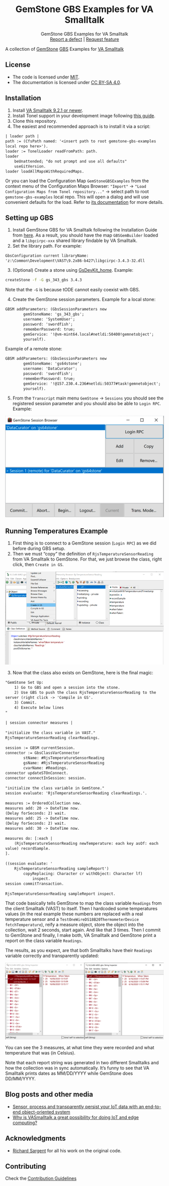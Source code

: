 <p align="center">
<!---<img src="assets/logos/128x128.png">-->
 <h1 align="center">GemStone GBS Examples for VA Smalltalk</h1>
  <p align="center">
    GemStone GBS Examples for VA Smalltalk
    <!---
    <br>
    <a href="docs/"><strong>Explore the docs »</strong></a>
    <br>
    -->
    <br>
    <a href="https://github.com/vast-community-hub/gemstone-gbs-examples/issues/new?labels=Type%3A+Defect">Report a defect</a>
    |
    <a href="https://github.com/vast-community-hub/gemstone-gbs-examples/issues/new?labels=Type%3A+Feature">Request feature</a>
  </p>
</p>

A collection of [GemStone](https://gemtalksystems.com/products/gs64/) [GBS](https://gemtalksystems.com/products/gbs-va/) Examples for [VA Smalltalk](https://www.instantiations.com/products/vasmalltalk/index.html)

## License
- The code is licensed under [MIT](LICENSE).
- The documentation is licensed under [CC BY-SA 4.0](http://creativecommons.org/licenses/by-sa/4.0/).

## Installation

1. Install [VA Smalltalk 9.2.1 or newer](https://www.instantiations.com/products/vasmalltalk/download.html).
2. Install Tonel support in your development image following [this guide](https://github.com/vasmalltalk/tonel-vast#installation).
3. Clone this repository.
4. The easiest and recommended approach is to install it via a script:

```smalltalk
| loader path |
path := (CfsPath named: '<insert path to root gemstone-gbs-examples local repo here>').
loader := TonelLoader readFromPath: path.
loader
	beUnattended; "do not prompt and use all defaults"
	useGitVersion.
loader loadAllMapsWithRequiredMaps.
```

Or you can load the Configuration Map `GemStoneGBSExamples` from the context menu of the Configuration Maps Browser: `"Import"` -> `"Load Configuration Maps from Tonel repository..."` -> select path to root `gemstone-gbs-examples` local repo. This will open a dialog and will use convenient defaults for the load. Refer to [its documentation](https://github.com/instantiations/tonel-vast#using-gui-menus) for more details.


## Setting up GBS

1. Install GemStone GBS for VA Smalltalk following the Installation Guide from [here](https://gemtalksystems.com/products/gbs-va/). As a result, you should have the map `GBSGemBuilder` loaded and a `libgcirpc-xxx` shared library findable by VA Smalltalk.
2. Set the library path. For example:
```Smalltalk
GbsConfiguration current libraryName: 'z:\Common\Development\VAST\9.2x86-b427\libgcirpc-3.4.3-32.dll
```
3. (Optional) Create a stone using [GsDevKit_home](https://github.com/GsDevKit/GsDevKit_home). Example:
```bash
createStone -f -G gs_343_gbs 3.4.3
```
Note that the `-G` is because tODE cannot easily coexist with GBS.

4. Create the GemStone session parameters. Example for a local stone:
```Smalltalk
GBSM addParameters: (GbsSessionParameters new
		gemStoneName: 'gs_343_gbs';
		username: 'SystemUser';
		password: 'swordfish';
		rememberPassword: true;
		gemService: '!@vm-mint64.local#netldi:50400!gemnetobject';
		yourself).
```
Example of a remote stone:
```Smalltalk
GBSM addParameters: (GbsSessionParameters new
		gemStoneName: 'gs64stone';
		username: 'DataCurator';
		password: 'swordfish';
		rememberPassword: true;
		gemService: '!@157.230.4.236#netldi:50377#task!gemnetobject';
		yourself).
```
5. From the `Transcript` main menu `GemStone` -> `Sessions` you should see the registered session parameter and you should also be able to `Login RPC`. Example:

<img alt="gbsSessions" src="assets/screenshots/gbsSessions.png">


## Running Temperatures Example

1. First thing is to connect to a GemStone session (`Login RPC`) as we did before during GBS setup.
2. Then we must “copy” the definition of `RjsTemperatureSensorReading` from VA Smalltalk to GemStone. For that, we just browse the class, right click, then `Create in GS`.

<img alt="createInGemStone" src="assets/screenshots/createInGemStone.png">

3. Now that the class also exists on GemStone, here is the final magic:

```Smalltalk
"GemStone Set Up:
    1) Go to GBS and open a session into the stone.
    2) Use GBS to push the class RjsTemperatureSensorReading to the server (right click -> 'Compile in GS'.
    3) Commit.
    4) Execute below lines
"   

| session connector measures |

"initialize the class variable in VAST."
RjsTemperatureSensorReading clearReadings.

session := GBSM currentSession.
connector := GbsClassVarConnector
        stName: #RjsTemperatureSensorReading
        gsName: #RjsTemperatureSensorReading
        cvarName: #Readings.
connector updateSTOnConnect.
connector connectInSession: session.

"initialize the class variable in GemStone."
session evaluate: 'RjsTemperatureSensorReading clearReadings.'.

measures := OrderedCollection new.
measures add: 20 -> DateTime now.
(Delay forSeconds: 2) wait.
measures add: 25 -> DateTime now.
(Delay forSeconds: 2) wait.
measures add: 30 -> DateTime now.

measures do: [:each |
    (RjsTemperatureSensorReading newTemperature: each key asOf: each value) recordSample.
].

((session evaluate: '
    RjsTemperatureSensorReading sampleReport')
        copyReplacing: Character cr withObject: Character lf)
            inspect.
session commitTransaction.  

RjsTemperatureSensorReading sampleReport inspect.
```

That code basically tells GemStone to map the class variable `Readings` from the client Smalltalk (VAST) to itself. Then I hardcoded some temperatures values (in the real example these numbers are replaced with a real temperature sensor and a `TestOneWireDS18B20ThermometerDevice fetchTemperature`), reify a measure object, store the object into the collection, wait 2 seconds, start again. And like that 3 times. Then I commit to GemStone and finally, I make both, VA Smalltalk and GemStone print a report on the class variable `Readings`.

The results, as you expect, are that both Smalltalks have their `Readings` variable correctly and transparently updated:

<img alt="temperatureResults" src="assets/screenshots/temperatureResults.png">

You can see the 3 measures, at what time they were recorded and what temperature that was (in Celsius).

Note that each report string was generated in two different Smalltalks and how the collection was in sync automatically. It’s funny to see that VA Smalltalk prints dates as MM/DD/YYYY while GemStone does DD/MM/YYYY.

## Blog posts and other media

* [Sensor, process and transparently persist your IoT data with an end-to-end object-oriented system](https://dev.to/martinezpeck/sensor-process-and-transparently-persist-your-iot-data-with-an-end-to-end-object-oriented-system-4e9m)
* [Why is VASmalltalk a great possibility for doing IoT and edge computing?](https://youtu.be/u2AVD_-7E8k?t=1874)

## Acknowledgments
* [Richard Sargent](https://github.com/rjsargent) for all his work on the original code.


## Contributing

Check the [Contribution Guidelines](CONTRIBUTING.md)
